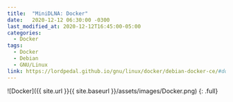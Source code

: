 ```yaml
---
title:  "MiniDLNA: Docker"
date:   2020-12-12 06:30:00 -0300
last_modified_at: 2020-12-12T16:45:00-05:00
categories:
  - Docker
tags:
  - Docker
  - Debian
  - GNU/Linux
link: https://lordpedal.github.io/gnu/linux/docker/debian-docker-ce/#docker-minidlna
---
```


![Docker]({{ site.url }}{{ site.baseurl }}/assets/images/Docker.png)
{: .full}
